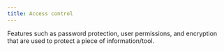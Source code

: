 ```yaml
---
title: Access control
---
```

Features such as password protection, user permissions, and encryption that
are used to protect a piece of information/tool.